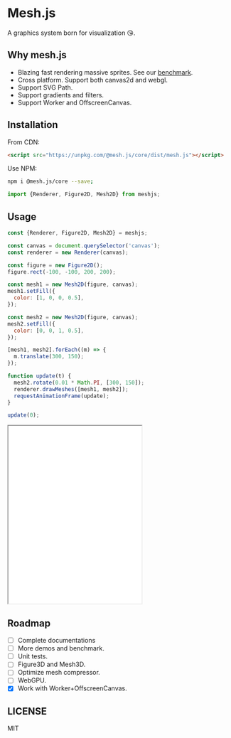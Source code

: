 # Mesh.js

A graphics system born for visualization 😘.

## Why mesh.js

- Blazing fast rendering massive sprites. See our [benchmark](http://meshjs.org/demo/#/benchmark/triangles).
- Cross platform. Support both canvas2d and webgl.
- Support SVG Path.
- Support gradients and filters.
- Support Worker and OffscreenCanvas.

## Installation

From CDN:

```html
<script src="https://unpkg.com/@mesh.js/core/dist/mesh.js"></script>
```

Use NPM:

```bash
npm i @mesh.js/core --save;
```

```js
import {Renderer, Figure2D, Mesh2D} from meshjs;
```

## Usage

```js
const {Renderer, Figure2D, Mesh2D} = meshjs;

const canvas = document.querySelector('canvas');
const renderer = new Renderer(canvas);

const figure = new Figure2D();
figure.rect(-100, -100, 200, 200);

const mesh1 = new Mesh2D(figure, canvas);
mesh1.setFill({
  color: [1, 0, 0, 0.5],
});

const mesh2 = new Mesh2D(figure, canvas);
mesh2.setFill({
  color: [0, 0, 1, 0.5],
});

[mesh1, mesh2].forEach((m) => {
  m.translate(300, 150);
});

function update(t) {
  mesh2.rotate(0.01 * Math.PI, [300, 150]);
  renderer.drawMeshes([mesh1, mesh2]);
  requestAnimationFrame(update);
}

update(0);
```

<iframe src="/demo/#/docs/index" height="400"></iframe>

## Roadmap

- [ ] Complete documentations
- [ ] More demos and benchmark.
- [ ] Unit tests.
- [ ] Figure3D and Mesh3D.
- [ ] Optimize mesh compressor.
- [ ] WebGPU.
- [x] Work with Worker+OffscreenCanvas.

## LICENSE

MIT
